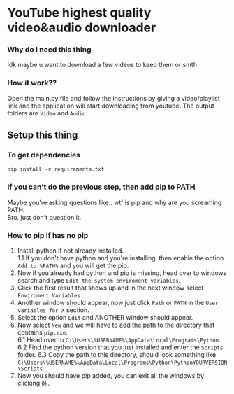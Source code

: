 # YouTube highest quality video&audio downloader
### Why do I need this thing
Idk maybe u want to download a few videos to keep them or smth
### How it work??
Open the main.py file and follow the instructions by giving a video/playlist link and the application will start downloading from youtube.
The output folders are `Video` and `Audio.`

## Setup this thing
### To get dependencies
`pip install -r requirements.txt`
### If you can't do the previous step, then add pip to PATH
Maybe you're asking questions like.. wtf is pip and why are you screaming PATH. \
Bro, just don't question it.
### How to pip if has no pip
1. Install python if not already installed. \
 1.1 If you don't have python and you're installing, then enable the option `Add to %PATH%` and you will get the pip.
2. Now if you already had python and pip is missing, head over to windows search and type `Edit the system enviroment variables`.
3. Click the first result that shows up and in the next window select `Enviroment Variables...`.
4. Another window should appear, now just click `Path` or `PATH` in the `User variables for X` section.
5. Select the option `Edit` and ANOTHER window should appear.
6. Now select `New` and we will have to add the path to the directory that contains `pip.exe`. \
 6.1 Head over to `C:\Users\%USERNAME%\AppData\Local\Programs\Python`. \
 6.2 Find the python version that you just installed and enter the `Scripts` folder.
 6.3 Copy the path to this directory, should look something like `C:\Users\%USERNAME%\AppData\Local\Programs\Python\PythonYOURVERSION\Scripts`
7. Now you should have pip added, you can exit all the windows by clicking `Ok`.
